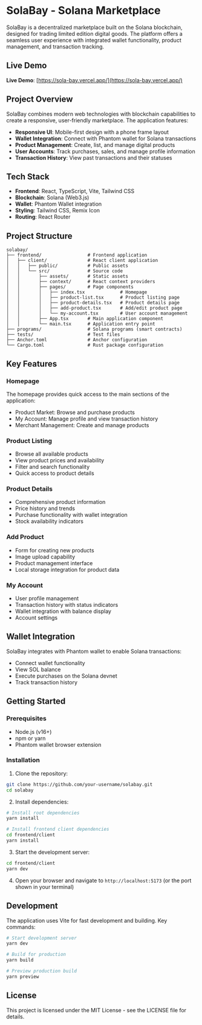 # SolaBay - Solana Marketplace

SolaBay is a decentralized marketplace built on the Solana blockchain, designed for trading limited edition digital goods. The platform offers a seamless user experience with integrated wallet functionality, product management, and transaction tracking.

## Live Demo

**Live Demo**: [https://sola-bay.vercel.app/](https://sola-bay.vercel.app/)

## Project Overview

SolaBay combines modern web technologies with blockchain capabilities to create a responsive, user-friendly marketplace. The application features:

- **Responsive UI**: Mobile-first design with a phone frame layout
- **Wallet Integration**: Connect with Phantom wallet for Solana transactions
- **Product Management**: Create, list, and manage digital products
- **User Accounts**: Track purchases, sales, and manage profile information
- **Transaction History**: View past transactions and their statuses

## Tech Stack

- **Frontend**: React, TypeScript, Vite, Tailwind CSS
- **Blockchain**: Solana (Web3.js)
- **Wallet**: Phantom Wallet integration
- **Styling**: Tailwind CSS, Remix Icon
- **Routing**: React Router

## Project Structure

```
solabay/
├── frontend/                 # Frontend application
│   ├── client/               # React client application
│   │   ├── public/           # Public assets
│   │   └── src/              # Source code
│   │       ├── assets/       # Static assets
│   │       ├── context/      # React context providers
│   │       ├── pages/        # Page components
│   │       │   ├── index.tsx             # Homepage
│   │       │   ├── product-list.tsx      # Product listing page
│   │       │   ├── product-details.tsx   # Product details page
│   │       │   ├── add-product.tsx       # Add/edit product page
│   │       │   └── my-account.tsx        # User account management
│   │       ├── App.tsx       # Main application component
│   │       └── main.tsx      # Application entry point
├── programs/                 # Solana programs (smart contracts)
├── tests/                    # Test files
├── Anchor.toml               # Anchor configuration
└── Cargo.toml                # Rust package configuration
```

## Key Features

### Homepage
The homepage provides quick access to the main sections of the application:
- Product Market: Browse and purchase products
- My Account: Manage profile and view transaction history
- Merchant Management: Create and manage products

### Product Listing
- Browse all available products
- View product prices and availability
- Filter and search functionality
- Quick access to product details

### Product Details
- Comprehensive product information
- Price history and trends
- Purchase functionality with wallet integration
- Stock availability indicators

### Add Product
- Form for creating new products
- Image upload capability
- Product management interface
- Local storage integration for product data

### My Account
- User profile management
- Transaction history with status indicators
- Wallet integration with balance display
- Account settings

## Wallet Integration

SolaBay integrates with Phantom wallet to enable Solana transactions:
- Connect wallet functionality
- View SOL balance
- Execute purchases on the Solana devnet
- Track transaction history

## Getting Started

### Prerequisites
- Node.js (v16+)
- npm or yarn
- Phantom wallet browser extension

### Installation

1. Clone the repository:
```bash
git clone https://github.com/your-username/solabay.git
cd solabay
```

2. Install dependencies:
```bash
# Install root dependencies
yarn install

# Install frontend client dependencies
cd frontend/client
yarn install
```

3. Start the development server:
```bash
cd frontend/client
yarn dev
```

4. Open your browser and navigate to `http://localhost:5173` (or the port shown in your terminal)

## Development

The application uses Vite for fast development and building. Key commands:

```bash
# Start development server
yarn dev

# Build for production
yarn build

# Preview production build
yarn preview
```

## License

This project is licensed under the MIT License - see the LICENSE file for details.

